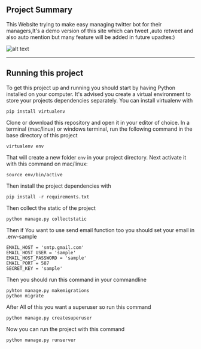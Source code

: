 ## Project Summary

This Website trying to make easy managing twitter bot for their managers,It's a demo version of this site which can
tweet ,auto retweet and also auto mention but many feature will be added in future upadtes:)

![alt text](https://wallpaperaccess.com/full/1459045.jpg "Logo")

---

## Running this project

To get this project up and running you should start by having Python installed on your computer. It's advised you create
a virtual environment to store your projects dependencies separately. You can install virtualenv with

```
pip install virtualenv
```

Clone or download this repository and open it in your editor of choice. In a terminal (mac/linux) or windows terminal,
run the following command in the base directory of this project

```
virtualenv env
```

That will create a new folder `env` in your project directory. Next activate it with this command on mac/linux:

```
source env/bin/active
```

Then install the project dependencies with

```
pip install -r requirements.txt
```

Then collect the static of the project

```
python manage.py collectstatic
```

Then if You want to use send email function too you should set your email in .env-sample

```
EMAIL_HOST = 'smtp.gmail.com'
EMAIL_HOST_USER = 'sample'
EMAIL_HOST_PASSWORD = 'sample'
EMAIL_PORT = 587
SECRET_KEY = 'sample'
```

Then you should run this command in your commandline

```
pyhton manage.py makemigrations
python migrate
```

After All of this you want a superuser so run this command

```
python manage.py createsuperuser
```

Now you can run the project with this command

```
python manage.py runserver
```








